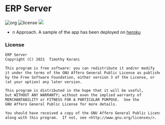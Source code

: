 # ERP Server
![org](https://img.shields.io/badge/org-c3n7-9cf)
![license](https://img.shields.io/badge/license-%09AGPL--3.0--or--later-blue)
[![](https://img.shields.io/badge/sample-Heroku-4F3074)](https://laravel-erp-server.herokuapp.com/)  
- n Approach. A sample of the app has been deployed on [heroku](https://laravel-erp-server.herokuapp.com/)

### License 

```txt
ERP Server
Copyright (C) 2021  Timothy Karani

This program is free software: you can redistribute it and/or modify
it under the terms of the GNU Affero General Public License as published
by the Free Software Foundation, either version 3 of the License, or
(at your option) any later version.

This program is distributed in the hope that it will be useful,
but WITHOUT ANY WARRANTY; without even the implied warranty of
MERCHANTABILITY or FITNESS FOR A PARTICULAR PURPOSE.  See the
GNU Affero General Public License for more details.

You should have received a copy of the GNU Affero General Public License
along with this program.  If not, see <http://www.gnu.org/licenses/>.
```

